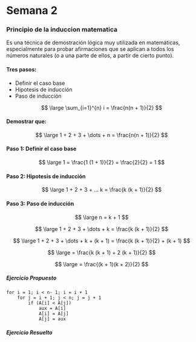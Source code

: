 # Semana 2
### Principio de la induccion matematica

Es una técnica de demostración lógica muy utilizada en matemáticas, especialmente para probar afirmaciones que se aplican a todos los números naturales (o a una parte de ellos, a partir de cierto punto).

#### Tres pasos:

 - Definir el caso base
 - Hipotesis de inducción
 - Paso de inducción

$$
\large \sum_{i=1}^{n} i = \frac{n(n + 1)}{2}
$$

#### Demostrar que: 

$$
\large 1 + 2 + 3 + \dots + n = \frac{n(n + 1)}{2}
$$


#### Paso 1: Definir el caso base

$$
\large 1 = \frac{1 (1 + 1)}{2} = \frac{2}{2} = 1
$$

#### Paso 2: Hipotesis de inducción

$$
\large 1 + 2 + 3 + ... k = \frac{k (k + 1)}{2}
$$

#### Paso 3: Paso de inducción

$$
\large n = k + 1
$$

$$
\large 1 + 2 + 3 + \dots + k = \frac{k (k + 1)}{2}
$$

$$
\large 1 + 2 + 3 + \dots + k + (k + 1) = \frac{k (k + 1)}{2} + (k + 1)
$$

$$
\large = \frac{k (k + 1) + 2 (k + 1)}{2}
$$

$$
\large = \frac{(k + 1)(k + 2)}{2}
$$

##### Ejercicio Propuesto

```
for i = 1; i < n- 1; i = i + 1
    for j = i + 1; j < n; j = j + 1
        if (A[i] < A[j])
            aux = A[i]
            A[i] = A[j]
            A[j] = aux
```

##### Ejercicio Resuelto

```

```
